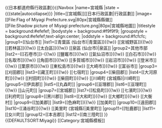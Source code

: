 <noinclude>{{日本都道府縣行政區劃}}</noinclude>{{Navbox
|name=宮城縣
|state = {{{state|autocollapse}}}
|title=[[宮城縣]][[日本行政區劃|行政區劃]]
|image=[[File:Flag of Miyagi Prefecture.svg|80px|宮城縣縣徽]]<br />[[File:Shadow picture of Miyagi prefecture.png|80px|宮城縣地圖]]
|titlestyle = background:#efefef;
|bodystyle = background:#f9f9f9;
|groupstyle = background:#efefef;text-align:center;
|oddstyle = background:#fcfcfc;
|group1=[[仙台市]]
|list1=[[青葉區 (仙台市)|青葉區]]{{!w}} [[宮城野區]]{{!w}} [[若林區]]{{!w}} [[太白區]]{{!w}} [[泉區 (仙台市)|泉區]]
|group2=其他市部
|list2=-{[[石卷市]]}-{{!w}} [[鹽竈市]]{{!w}} [[氣仙沼市]]{{!w}} [[白石市]]{{!w}} [[名取市]]{{!w}} [[角田市]]{{!w}} [[多賀城市]]{{!w}} [[岩沼市]]{{!w}} [[登米市]]{{!w}} [[栗原市]]{{!w}} [[東松島市]]{{!w}} [[大崎市]]{{!w}} [[富谷市]]
|group3=[[刈田郡]]
|list3=[[藏王町]]{{!w}} [[七宿町]]
|group4=[[柴田郡]]
|list4=[[大河原町]]{{!w}} [[村田町]]{{!w}} [[柴田町]]{{!w}} [[川崎町 (宮城縣)|川崎町]]
|group5=[[伊具郡]]
|list5=[[丸森町]]
|group6=[[亘理郡]]
|list6=[[亘理町]]{{!w}} [[山元町]]
|group7=[[宮城郡]]
|list7=[[松島町]]{{!w}} [[七濱町]]{{!w}} [[利府町]]
|group8=[[黑川郡]]
|list8=[[大和町]]{{!w}} [[大鄉町]]{{!w}} [[大衡村]]
|group9=[[加美郡]]
|list9=[[色麻町]]{{!w}} [[加美町]]
|group10=[[遠田郡]]
|list10=[[涌谷町]]{{!w}} [[美里町 (宮城縣)|美里町]]
|group11=[[牡鹿郡]]
|list11=[[女川町]]
|group12=[[本吉郡]]
|list12=[[南三陸町]]
}}<noinclude>
{{DEFAULTSORT:Miyagi}}
[[Category:宮城縣模板]]
</noinclude>